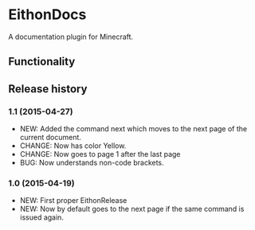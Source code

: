 # EithonDocs

A documentation plugin for Minecraft.

## Functionality

## Release history

### 1.1 (2015-04-27)

* NEW: Added the command next which moves to the next page of the current document.
* CHANGE: Now has color Yellow.
* CHANGE: Now goes to page 1 after the last page
* BUG: Now understands non-code brackets.

### 1.0 (2015-04-19)

* NEW: First proper EithonRelease
* NEW: Now by default goes to the next page if the same command is issued again.


